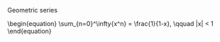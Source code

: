 Geometric series

\begin{equation}
\sum_{n=0}^\infty{x^n} = \frac{1}{1-x}, \qquad |x| < 1
\end{equation}